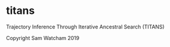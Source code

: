 # titans

Trajectory Inference Through Iterative Ancestral Search (TITANS)

Copyright Sam Watcham 2019
